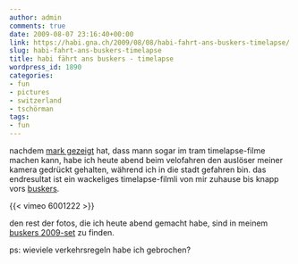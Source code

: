 ```yaml
---
author: admin
comments: true
date: 2009-08-07 23:16:40+00:00
link: https://habi.gna.ch/2009/08/08/habi-fahrt-ans-buskers-timelapse/
slug: habi-fahrt-ans-buskers-timelapse
title: habi fährt ans buskers - timelapse
wordpress_id: 1890
categories:
- fun
- pictures
- switzerland
- tschörman
tags:
- fun
---
```


nachdem [mark gezeigt](https://permanenttourist.ch/2009/07/timelapse-tram-ride/) hat, dass mann sogar im tram timelapse-filme machen kann, habe ich heute abend beim velofahren den auslöser meiner kamera gedrückt gehalten, während ich in die stadt gefahren bin. das endresultat ist ein wackeliges timelapse-filmli von mir zuhause bis knapp vors [buskers](http://www.buskersbern.ch).

{{< vimeo 6001222 >}}

den rest der fotos, die ich heute abend gemacht habe, sind in meinem [buskers 2009-set](https://www.flickr.com/photos/habi/sets/72157621975156814/) zu finden.

ps: wieviele verkehrsregeln habe ich gebrochen?
